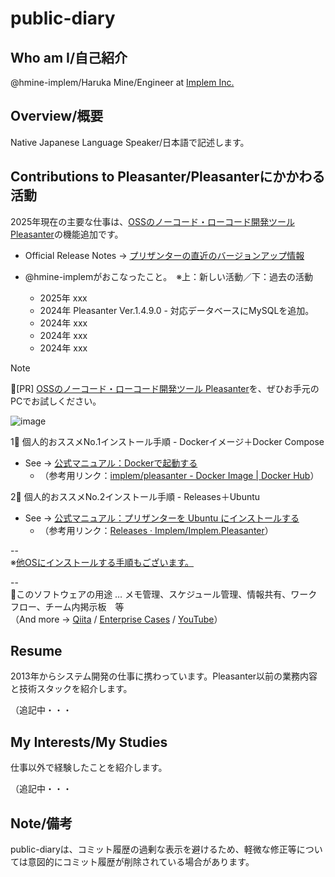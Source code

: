 # public-diary

## Who am I/自己紹介

@hmine-implem/Haruka Mine/Engineer at [Implem Inc.](https://implem.co.jp/)

## Overview/概要

Native Japanese Language Speaker/日本語で記述します。

## Contributions to Pleasanter/Pleasanterにかかわる活動

2025年現在の主要な仕事は、[OSSのノーコード・ローコード開発ツール Pleasanter](https://pleasanter.org/)の機能追加です。

- Official Release Notes -> [プリザンターの直近のバージョンアップ情報](https://pleasanter.org/ja/manual/release-notes-core)

- @hmine-implemがおこなったこと。　※上：新しい活動／下：過去の活動
  - 2025年 xxx
  - 2024年 Pleasanter Ver.1.4.9.0 - 対応データベースにMySQLを追加。
  - 2024年 xxx
  - 2024年 xxx
  - 2024年 xxx


> [!NOTE]
> 📢[PR] [OSSのノーコード・ローコード開発ツール Pleasanter](https://pleasanter.org/)を、ぜひお手元のPCでお試しください。
>
> ![image](https://github.com/user-attachments/assets/f298bca1-c580-4bc7-a1fe-625f87efa4cb)
> 
> 1⃣ 個人的おススメNo.1インストール手順 - Dockerイメージ＋Docker Compose
> 
> - See -> [公式マニュアル：Dockerで起動する](https://www.pleasanter.org/ja/manual/getting-started-pleasanter-docker)
>   - （参考用リンク：[implem/pleasanter - Docker Image | Docker Hub](https://hub.docker.com/r/implem/pleasanter)）
> 
> 2⃣ 個人的おススメNo.2インストール手順 - Releases＋Ubuntu
> 
> - See -> [公式マニュアル：プリザンターを Ubuntu にインストールする](https://www.pleasanter.org/ja/manual/getting-started-pleasanter-ubuntu)
>   - （参考用リンク：[Releases · Implem/Implem.Pleasanter](https://github.com/Implem/Implem.Pleasanter/releases)）
>
> --  
> ※[他OSにインストールする手順もございます。](https://www.pleasanter.org/ja/manual?category=0090_0120)
>
> --  
> 📝このソフトウェアの用途 … メモ管理、スケジュール管理、情報共有、ワークフロー、チーム内掲示板　等  
> （And more -> [Qiita](https://qiita.com/tags/pleasanter) / [Enterprise Cases](https://pleasanter.org/cases) / [YouTube](https://www.youtube.com/@Pleasanter/videos)）

## Resume

2013年からシステム開発の仕事に携わっています。Pleasanter以前の業務内容と技術スタックを紹介します。

（追記中・・・

## My Interests/My Studies

仕事以外で経験したことを紹介します。

（追記中・・・

## Note/備考

public-diaryは、コミット履歴の過剰な表示を避けるため、軽微な修正等については意図的にコミット履歴が削除されている場合があります。
